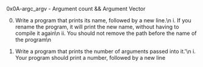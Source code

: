 0x0A-argc_argv - Argument count && Argument Vector

0. Write a program that prints its name, followed by a new line.\n
i. If you rename the program, it will print the new name, without having to compile it again\n
ii. You should not remove the path before the name of the program\n

1. Write a program that prints the number of arguments passed into it.'\n
i. Your program should print a number, followed by a new line
